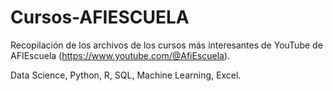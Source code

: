 # Cursos-AFIESCUELA
Recopilación de los archivos de los cursos más interesantes de YouTube de AFIEscuela (https://www.youtube.com/@AfiEscuela).

Data Science, Python, R, SQL, Machine Learning, Excel.
